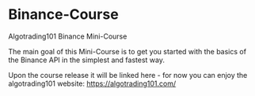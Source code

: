 # Binance-Course
Algotrading101 Binance Mini-Course

The main goal of this Mini-Course is to get you started with the basics of the Binance API in the simplest and fastest way.

Upon the course release it will be linked here - for now you can enjoy the algotrading101 website: https://algotrading101.com/
